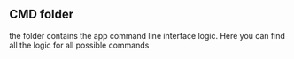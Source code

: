 ## CMD folder
the folder contains the app command line interface logic.
Here you can find all the logic for all possible commands